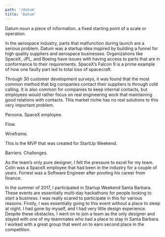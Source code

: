 ```yaml
---
path: '/datum'
title: 'Datum'
---
```


Datum
noun
a piece of information.
a fixed starting point of a scale or operation.

In the aerospace industry, parts that malfunction during launch are a serious problem. Datum was a startup idea inspired by building a funnel for high quality suppliers and aerospace businesses. Organizations like SpaceX, JPL, and Boeing have issues with having access to parts that are in conformance to their requirements. SpaceX’s Falcon 9 is a prime example of how one faulty part led to total loss of spacecraft. 

Through 30 customer development surveys, it was found that the most common method that big companies contact their suppliers is through cold calling. It is also common for companies to keep internal contacts, but employees would rather focus on real engineering work that maintaining good relations with contacts. This market niche has no real solutions to this very important problem.


Persona. SpaceX employee. 

Flow. 

Wireframe.

This is the MVP that was created for StartUp Weekend. 



Barriers. Challenges. 

As the team’s only pure designer, I felt the pressure to excel for my team. Colin was a SpaceX employee that had been in the industry for a couple of years. Forrest was a Software Engineer after pivoting his career from finance. 




In the summer of 2017, I participated in Startup Weekend Santa Barbara. These events are essentially multi-day hackathons for people looking to start a business. I was really scared to participate in this for various reasons. Firstly, I was essentially going to this event without a place to sleep at night. I had gone by myself, and I had very little design experience. Despite these obstacles, I went on to join a team as the only designer and stayed with one of my teammates who had a place to stay in Santa Barbara. I worked with a great group that went on to earn second place in the competition.

